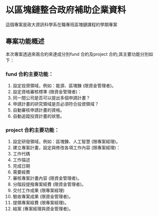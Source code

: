 # 以區塊鏈整合政府補助企業資料
這個專案是政大資訊科學系在職專班區塊鏈課程的學期專案  
## 專案功能概述
本次專案透過來兩合約來達成分別fund 合約及project 合約;其主要功能分別如下：  
### fund 合約主要功能：
1. 設定投資領域，例如：能源、區塊鍊 (限資金管理者)。
2. 設定資格審核標準 (限資金管理者)：
3. 同一間公司是否可以提出多個申請計畫？
4. 申請計畫的研究領域是否必須符合投資領域？
5. 自動審核申請計畫的資格。
6. 自動追蹤投資計畫的狀態。


### project 合約主要功能：
1.	設定研發領域，例如：區塊鍊、人工智慧 (限專案經理)。
2. 建立專案計畫，設定與修改各項工作內容 (限專案經理)：
3. 工作代碼
4. 工作描述
5. 完成日期
6. 需要經費
7. 審核專案計畫內容 (限資金管理者)。
8. 分階段提撥專案經費 (限資金管理者)。
9. 交付工作成果 (限專案經理)
10. 驗收專案成果 (限資金管理者)。
11. 提領專案經費 (限專案經理)。
12. 結案 (專案經理與資金管理者)。
